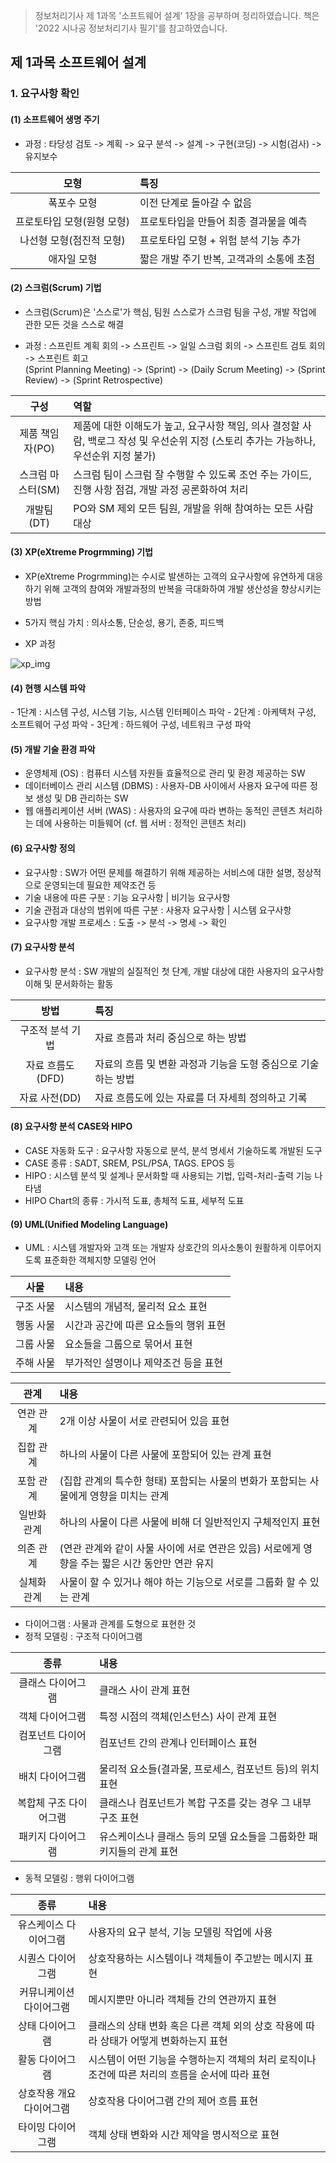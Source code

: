> 정보처리기사 제 1과목 '소프트웨어 설계' 1장을 공부하며 정리하였습니다. 책은 '2022 시나공 정보처리기사 필기'를 참고하였습니다.

<h2>제 1과목 소프트웨어 설계

<h3>1. 요구사항 확인</h3>

<h4>(1) 소프트웨어 생명 주기</h4>
  

- 과정 : 타당성 검토 -> 계획 -> 요구 분석 -> 설계 -> 구현(코딩) -> 시험(검사) -> 유지보수
  
| 모형 | 특징 |
| :-------------------------: | :------------------------------------- |
| 폭포수 모형 | 이전 단계로 돌아갈 수 없음 |
| 프로토타입 모형(원형 모형) | 프로토타입을 만들어 최종 결과물을 예측 |
| 나선형 모형(점진적 모형) | 프로토타입 모형 + 위험 분석 기능 추가 |
| 애자일 모형 | 짧은 개발 주기 반복, 고객과의 소통에 초점 |
 
  
  
<h4>(2) 스크럼(Scrum) 기법</h4>

- 스크럼(Scrum)은 '스스로'가 핵심, 팀원 스스로가 스크럼 팀을 구성, 개발 작업에 관한 모든 것을 스스로 해결
  
- 과정 : 스프린트 계획 회의 -> 스프린트 -> 일일 스크럼 회의 -> 스프린트 검토 회의 -> 스프린트 회고
<br>(Sprint Planning Meeting) -> (Sprint) -> (Daily Scrum Meeting) -> (Sprint Review) -> (Sprint Retrospective)
  
| 구성 | 역할 |
| :------------------: | :-------------------------------------------------------------------------------------------------------------------- |
| 제품 책임자(PO) | 제품에 대한 이해도가 높고, 요구사항 책임, 의사 결정할 사람, 백로그 작성 및 우선순위 지정 (스토리 추가는 가능하나, 우선순위 지정 불가) |
| 스크럼 마스터(SM) | 스크럼 팀이 스크럼 잘 수행할 수 있도록 조언 주는 가이드, 진행 사항 점검, 개발 과정 공론화하여 처리 |
| 개발팀(DT) | PO와 SM 제외 모든 팀원, 개발을 위해 참여하는 모든 사람 대상 |


<h4>(3) XP(eXtreme Progrmming) 기법</h4>

- XP(eXtreme Progrmming)는 수시로 발샌하는 고객의 요구사항에 유연하게 대응하기 위해 고객의 참여와 개발과정의 반복을 극대화하여 개발 생산성을 향상시키는 방법
- 5가지 핵심 가치 : 의사소통, 단순성, 용기, 존중, 피드백

- XP 과정

![xp_img](https://user-images.githubusercontent.com/70934572/151666879-c3a50100-17bd-4752-bd7e-e88a9fe9b550.png)


<h4>(4) 현행 시스템 파악</h4>
- 1단계 : 시스템 구성, 시스템 기능, 시스템 인터페이스 파악
- 2단계 : 아케텍처 구성, 소프트웨어 구성 파악
- 3단계 : 하드웨어 구성, 네트워크 구성 파악

  
<h4>(5) 개발 기술 환경 파악 </h4>

- 운영체제 (OS) : 컴퓨터 시스템 자원들 효율적으로 관리 및 환경 제공하는 SW
- 데이터베이스 관리 시스템 (DBMS) : 사용자-DB 사이에서 사용자 요구에 따른 정보 생성 및 DB 관리하는 SW
- 웹 애플리케이션 서버 (WAS) : 사용자의 요구에 따라 변하는 동적인 콘텐츠 처리하는 데에 사용하는 미들웨어 (cf. 웹 서버 : 정적인 콘텐츠 처리)
  

<h4>(6) 요구사항 정의 </h4>

- 요구사항 : SW가 어떤 문제를 해결하기 위해 제공하는 서비스에 대한 설명, 정상적으로 운영되는데 필요한 제약조건 등
- 기술 내용에 따른 구분 : 기능 요구사항 | 비기능 요구사항
- 기술 관점과 대상의 범위에 따른 구분 : 사용자 요구사항 | 시스템 요구사항
- 요구사항 개발 프로세스 : 도출 -> 분석 -> 명세 -> 확인
  
<h4>(7) 요구사항 분석 </h4>

- 요구사항 분석 : SW 개발의 실질적인 첫 단계, 개발 대상에 대한 사용자의 요구사항 이해 및 문서화하는 활동
  
| 방법 | 특징 |
| :----------------: | :------------------------------------------------------- |
| 구조적 분석 기법 | 자료 흐름과 처리 중심으로 하는 방법 |
| 자료 흐름도(DFD) | 자료의 흐름 및 변환 과정과 기능을 도형 중심으로 기술하는 방법 |
| 자료 사전(DD) | 자료 흐름도에 있는 자료를 더 자세희 정의하고 기록 |

  
<h4>(8) 요구사항 분석 CASE와 HIPO </h4>

- CASE 자동화 도구 : 요구사항 자동으로 분석, 분석 명세서 기술하도록 개발된 도구
- CASE 종류 : SADT, SREM, PSL/PSA, TAGS. EPOS 등
- HIPO : 시스템 분석 및 설계나 문서화할 때 사용되는 기법, 입력-처리-출력 기능 나타냄
- HIPO Chart의 종류 : 가시적 도표, 총체적 도표, 세부적 도표
  
<h4>(9) UML(Unified Modeling Language) </h4>

- UML : 시스템 개발자와 고객 또는 개발자 상호간의 의사소통이 원활하게 이루어지도록 표준화한 객체지향 모델링 언어
  
| 사물 | 내용 |
| :-------: | :---------------------- |
| 구조 사물 | 시스템의 개념적, 물리적 요소 표현 |
| 행동 사물 | 시간과 공간에 따른 요소들의 행위 표현 |
| 그룹 사물 | 요소들을 그룹으로 묶어서 표현 |
| 주해 사물 | 부가적인 설명이나 제약조건 등을 표현 |
  

| 관계 | 내용 |
| :---------: | :---------------------------------------------------------------------------------------- |
| 연관 관계 | 2개 이상 사물이 서로 관련되어 있음 표현 |
| 집합 관계 | 하나의 사물이 다른 사물에 포함되어 있는 관계 표현 |
| 포함 관계 | (집합 관계의 특수한 형태) 포함되는 사물의 변화가 포함되는 사물에게 영향을 미치는 관계 |
| 일반화 관계 | 하나의 사물이 다른 사물에 비해 더 일반적인지 구체적인지 표현 |
| 의존 관계 | (연관 관계와 같이 사물 사이에 서로 연관은 있음) 서로에게 영향을 주는 짧은 시간 동안만 연관 유지 |
| 실체화 관계 | 사물이 할 수 있거나 해야 하는 기능으로 서로를 그룹화 할 수 있는 관계 |

  
  
- 다이어그램 : 사물과 관계를 도형으로 표현한 것
- 정적 모델링 : 구조적 다이어그램

| 종류 | 내용 |
| :---------------: | :--------------------------------------------------------------- |
| 클래스 다이어그램 | 클래스 사이 관계 표현 |
| 객체 다이어그램 |  특정 시점의 객체(인스턴스) 사이 관계 표현 |
| 컴포넌트 다이어그램 | 컴포넌트 간의 관계나 인터페이스 표현 |
| 배치 다이어그램 | 물리적 요소들(결과물, 프로세스, 컴포넌트 등)의 위치 표현 |
| 복합체 구조 다이어그램 | 클래스나 컴포넌트가 복합 구조를 갖는 경우 그 내부 구조 표현 |
| 패키지 다이어그램 | 유스케이스나 클래스 등의 모델 요소들을 그룹화한 패키지들의 관계 표현 |
  
- 동적 모델링 : 행위 다이어그램

| 종류 | 내용 |
| :----------------------: | :---------------------------------------------------------------------------------- |
| 유스케이스 다이어그램 | 사용자의 요구 분석, 기능 모델링 작업에 사용 |
| 시퀀스 다이어그램 | 상호작용하는 시스템이나 객체들이 주고받는 메시지 표현 |
| 커뮤니케이션 다이어그램 | 메시지뿐만 아니라 객체들 간의 연관까지 표현 |
| 상태 다이어그램 | 클래스의 상태 변화 혹은 다른 객체 외의 상호 작용에 따라 상태가 어떻게 변화하는지 표현 |
| 활동 다이어그램 | 시스템이 어떤 기능을 수행하는지 객체의 처리 로직이나 조건에 따른 처리의 흐름을 순서에 따라 표현 |
| 상호작용 개요 다이어그램 | 상호작용 다이어그램 간의 제어 흐름 표현 |
| 타이밍 다이어그램 | 객체 상태 변화와 시간 제약을 명시적으로 표현 |
  
